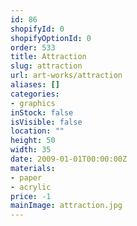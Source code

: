 ```yaml
---
id: 86
shopifyId: 0
shopifyOptionId: 0
order: 533
title: Attraction
slug: attraction
url: art-works/attraction
aliases: []
categories:
- graphics
inStock: false
isVisible: false
location: ""
height: 50
width: 35
date: 2009-01-01T00:00:00Z
materials:
- paper
- acrylic
price: -1
mainImage: attraction.jpg
---
```

